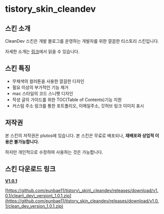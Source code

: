 # tistory_skin_cleandev

## 스킨 소개

CleanDev 스킨은 개발 블로그를 운영하는 개발자를 위한 깔끔한 티스토리 스킨입니다.  

자세한 소개는 [링크](https://devpluto.tistory.com/entry/CleanDev-%ED%8B%B0%EC%8A%A4%ED%86%A0%EB%A6%AC-%EC%8A%A4%ED%82%A8%EC%9D%84-%EC%86%8C%EA%B0%9C%ED%95%A9%EB%8B%88%EB%8B%A4)에서 읽을 수 있습니다.


## 스킨 특징

-   무채색의 컬러톤을 사용한 깔끔한 디자인
-   필요 이상의 부가적인 기능 제거
-   mac 스타일의 코드 스니펫 디자인
-   작성 글의 가이드를 위한 TOC(Table of Contents)기능 지원
-   커스텀 주소 링크를 통한 포트폴리오, 이메일주소, 깃허브 링크 이미지 표시

## 저작권

본 스킨의 저작권은 plutos에 있습니다. 본 스킨은 무료로 배포되나, **재배포와 상업적 이용은 불가능합니다.**

하지만 개인적으로 수정하여 사용하는 것은 가능합니다.

## 스킨 다운로드 링크

**[V1.0.1](https://github.com/eunbae11/tistory_skin_cleandev/releases/tag/v1.0.1)** 

[https://github.com/eunbae11/tistory\_skin\_cleandev/releases/download/v1.0.1/clean\_dev\_version\_1.0.1.zip](https://github.com/eunbae11/tistory_skin_cleandev/releases/download/v1.0.1/clean_dev_version_1.0.1.zip)
